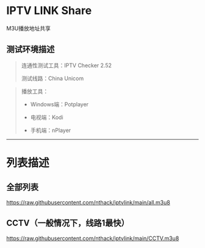 # IPTV LINK Share
M3U播放地址共享

## 测试环境描述
> 连通性测试工具：IPTV Checker 2.52
> 
> 测试线路：China Unicom


> 播放工具：
> 
> * Windows端：Potplayer
> 
> * 电视端：Kodi
> 
> * 手机端：nPlayer


---

# 列表描述
## 全部列表
https://raw.githubusercontent.com/nthack/iptvlink/main/all.m3u8

## CCTV（一般情况下，线路1最快）
https://raw.githubusercontent.com/nthack/iptvlink/main/CCTV.m3u8
